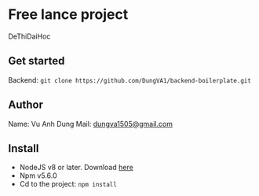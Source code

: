 # Free lance project

  DeThiDaiHoc

## Get started

  Backend: ```git clone https://github.com/DungVA1/backend-boilerplate.git```

## Author

  Name: Vu Anh Dung
  Mail: dungva1505@gmail.com

## Install

  * NodeJS v8 or later. Download [here](https://nodejs.org/en/)
  * Npm v5.6.0
  * Cd to the project:
  ```npm install```